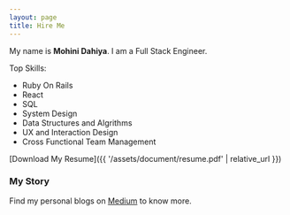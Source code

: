 ```yaml
---
layout: page
title: Hire Me
---
```


My name is <b>Mohini Dahiya</b>. I am a Full Stack Engineer.

Top Skills:

- Ruby On Rails
- React
- SQL
- System Design
- Data Structures and Algrithms
- UX and Interaction Design
- Cross Functional Team Management

[Download My Resume]({{ '/assets/document/resume.pdf' | relative_url }})

### My Story

Find my personal blogs on [Medium](https://medium.com/@mohinidahiya) to know more.